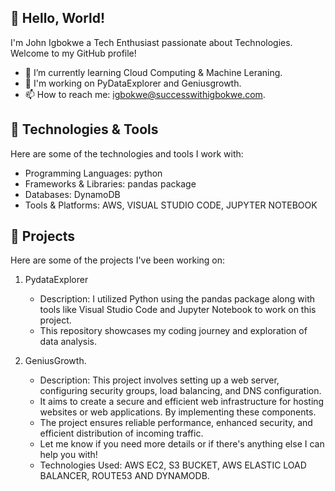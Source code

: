 

## 👋 Hello, World!

I'm John Igbokwe a Tech Enthusiast passionate about Technologies. Welcome to my GitHub profile!

- 🌱 I’m currently learning Cloud Computing & Machine Leraning.
- 💼 I'm working on PyDataExplorer and Geniusgrowth.
- 📫 How to reach me: igbokwe@successwithigbokwe.com.

## 🔧 Technologies & Tools

Here are some of the technologies and tools I work with:

- Programming Languages: python
- Frameworks & Libraries: pandas package
- Databases: DynamoDB
- Tools & Platforms: AWS, VISUAL STUDIO CODE, JUPYTER NOTEBOOK

## 🚀 Projects

Here are some of the projects I've been working on:

1. PydataExplorer 
   - Description: I utilized Python using the pandas package along with tools like Visual Studio Code and Jupyter Notebook to work on this project.
   - This repository showcases my coding journey and exploration of data analysis.

2. GeniusGrowth.
   - Description: This project involves setting up a web server, configuring security groups, load balancing, and DNS configuration.
   - It aims to create a secure and efficient web infrastructure for hosting websites or web applications. By implementing these components.
   -  The project ensures reliable performance, enhanced security, and efficient distribution of incoming traffic.
   -  Let me know if you need more details or if there's anything else I can help you with!
   - Technologies Used: AWS EC2, S3 BUCKET, AWS ELASTIC LOAD BALANCER, ROUTE53 AND DYNAMODB.
